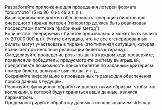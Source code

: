 Разработайте приложение для проведения лотереи формата “спортлото” (5 из 36, 6 из 49 и т. п.).  
 Ваше приложение должно обеспечивать генерацию билетов для очередного тиража лотереи (генератор должен быть реализован посредством паттерна “фабричный метод”).  
Количество генерируемых билетов произвольно и может быть велико (> 20’000’000 шт.). Учтите ситуацию, что не все сгенерированные билеты могут участвовать в тираже (это типичная ситуация, которая возникает при неполной реализации билетов к тиражу).  
 Смоделируйте проведение розыгрыша: на каждом ходе проверяйте, появился ли победитель; предусмотрите систему выигрышей; предоставьте возможность поиска билетов по заданным критериям: номеру билета, величине выигрыша, и т. д..  
Сохраняйте информацию о проведенных тиражах для обеспечения поиска данных в будущем.  
Реализуйте функционал обработки данных таким образом, чтобы тип коллекции, в которой будут храниться ваши данные, являлся параметром.  
Продемонстрируйте обработку данных с использованием std::map.  
